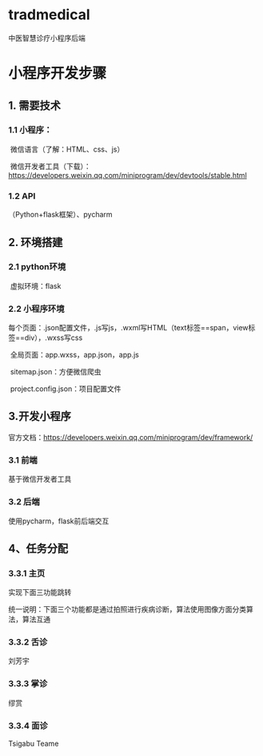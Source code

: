 # tradmedical
中医智慧诊疗小程序后端

# 小程序开发步骤

## 1. 需要技术

### 1.1 小程序：

​	微信语言（了解：HTML、css、js）

​	微信开发者工具（下载）：https://developers.weixin.qq.com/miniprogram/dev/devtools/stable.html

### 1.2 API

（Python+flask框架）、pycharm

## 2. 环境搭建

### 2.1 python环境

​         虚拟环境：flask

### 2.2 小程序环境

​			每个页面：.json配置文件，.js写js，.wxml写HTML（text标签==span，view标签==div），.wxss写css

​			全局页面：app.wxss，app.json，app.js

​			sitemap.json：方便微信爬虫

​			project.config.json：项目配置文件

## 3.开发小程序

官方文档：https://developers.weixin.qq.com/miniprogram/dev/framework/

### 3.1 前端

基于微信开发者工具

### 3.2 后端

使用pycharm，flask前后端交互

## 4、任务分配

### 3.3.1 主页

实现下面三功能跳转

统一说明：下面三个功能都是通过拍照进行疾病诊断，算法使用图像方面分类算法，算法互通

### 3.3.2 舌诊

刘芳宇

### 3.3.3 掌诊

缪赏

### 3.3.4 面诊

Tsigabu  Teame
